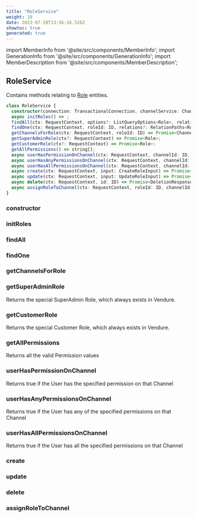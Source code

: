 ```yaml
---
title: "RoleService"
weight: 10
date: 2023-07-20T13:56:16.526Z
showtoc: true
generated: true
---
```

<!-- This file was generated from the Vendure source. Do not modify. Instead, re-run the "docs:build" script -->
import MemberInfo from '@site/src/components/MemberInfo';
import GenerationInfo from '@site/src/components/GenerationInfo';
import MemberDescription from '@site/src/components/MemberDescription';


## RoleService

<GenerationInfo sourceFile="packages/core/src/service/services/role.service.ts" sourceLine="51" packageName="@vendure/core" />

Contains methods relating to <a href='/typescript-api/entities/role#role'>Role</a> entities.

```ts title="Signature"
class RoleService {
  constructor(connection: TransactionalConnection, channelService: ChannelService, listQueryBuilder: ListQueryBuilder, configService: ConfigService, eventBus: EventBus)
  async initRoles() => ;
  findAll(ctx: RequestContext, options?: ListQueryOptions<Role>, relations?: RelationPaths<Role>) => Promise<PaginatedList<Role>>;
  findOne(ctx: RequestContext, roleId: ID, relations?: RelationPaths<Role>) => Promise<Role | undefined>;
  getChannelsForRole(ctx: RequestContext, roleId: ID) => Promise<Channel[]>;
  getSuperAdminRole(ctx?: RequestContext) => Promise<Role>;
  getCustomerRole(ctx?: RequestContext) => Promise<Role>;
  getAllPermissions() => string[];
  async userHasPermissionOnChannel(ctx: RequestContext, channelId: ID, permission: Permission) => Promise<boolean>;
  async userHasAnyPermissionsOnChannel(ctx: RequestContext, channelId: ID, permissions: Permission[]) => Promise<boolean>;
  async userHasAllPermissionsOnChannel(ctx: RequestContext, channelId: ID, permissions: Permission[]) => Promise<boolean>;
  async create(ctx: RequestContext, input: CreateRoleInput) => Promise<Role>;
  async update(ctx: RequestContext, input: UpdateRoleInput) => Promise<Role>;
  async delete(ctx: RequestContext, id: ID) => Promise<DeletionResponse>;
  async assignRoleToChannel(ctx: RequestContext, roleId: ID, channelId: ID) => ;
}
```

### constructor

<MemberInfo kind="method" type="(connection: <a href='/typescript-api/data-access/transactional-connection#transactionalconnection'>TransactionalConnection</a>, channelService: <a href='/typescript-api/services/channel-service#channelservice'>ChannelService</a>, listQueryBuilder: <a href='/typescript-api/data-access/list-query-builder#listquerybuilder'>ListQueryBuilder</a>, configService: ConfigService, eventBus: <a href='/typescript-api/events/event-bus#eventbus'>EventBus</a>) => RoleService"   />


### initRoles

<MemberInfo kind="method" type="() => "   />


### findAll

<MemberInfo kind="method" type="(ctx: <a href='/typescript-api/request/request-context#requestcontext'>RequestContext</a>, options?: ListQueryOptions&#60;<a href='/typescript-api/entities/role#role'>Role</a>&#62;, relations?: RelationPaths&#60;<a href='/typescript-api/entities/role#role'>Role</a>&#62;) => Promise&#60;<a href='/typescript-api/common/paginated-list#paginatedlist'>PaginatedList</a>&#60;<a href='/typescript-api/entities/role#role'>Role</a>&#62;&#62;"   />


### findOne

<MemberInfo kind="method" type="(ctx: <a href='/typescript-api/request/request-context#requestcontext'>RequestContext</a>, roleId: <a href='/typescript-api/common/id#id'>ID</a>, relations?: RelationPaths&#60;<a href='/typescript-api/entities/role#role'>Role</a>&#62;) => Promise&#60;<a href='/typescript-api/entities/role#role'>Role</a> | undefined&#62;"   />


### getChannelsForRole

<MemberInfo kind="method" type="(ctx: <a href='/typescript-api/request/request-context#requestcontext'>RequestContext</a>, roleId: <a href='/typescript-api/common/id#id'>ID</a>) => Promise&#60;<a href='/typescript-api/entities/channel#channel'>Channel</a>[]&#62;"   />


### getSuperAdminRole

<MemberInfo kind="method" type="(ctx?: <a href='/typescript-api/request/request-context#requestcontext'>RequestContext</a>) => Promise&#60;<a href='/typescript-api/entities/role#role'>Role</a>&#62;"   />

Returns the special SuperAdmin Role, which always exists in Vendure.
### getCustomerRole

<MemberInfo kind="method" type="(ctx?: <a href='/typescript-api/request/request-context#requestcontext'>RequestContext</a>) => Promise&#60;<a href='/typescript-api/entities/role#role'>Role</a>&#62;"   />

Returns the special Customer Role, which always exists in Vendure.
### getAllPermissions

<MemberInfo kind="method" type="() => string[]"   />

Returns all the valid Permission values
### userHasPermissionOnChannel

<MemberInfo kind="method" type="(ctx: <a href='/typescript-api/request/request-context#requestcontext'>RequestContext</a>, channelId: <a href='/typescript-api/common/id#id'>ID</a>, permission: <a href='/typescript-api/common/permission#permission'>Permission</a>) => Promise&#60;boolean&#62;"   />

Returns true if the User has the specified permission on that Channel
### userHasAnyPermissionsOnChannel

<MemberInfo kind="method" type="(ctx: <a href='/typescript-api/request/request-context#requestcontext'>RequestContext</a>, channelId: <a href='/typescript-api/common/id#id'>ID</a>, permissions: <a href='/typescript-api/common/permission#permission'>Permission</a>[]) => Promise&#60;boolean&#62;"   />

Returns true if the User has any of the specified permissions on that Channel
### userHasAllPermissionsOnChannel

<MemberInfo kind="method" type="(ctx: <a href='/typescript-api/request/request-context#requestcontext'>RequestContext</a>, channelId: <a href='/typescript-api/common/id#id'>ID</a>, permissions: <a href='/typescript-api/common/permission#permission'>Permission</a>[]) => Promise&#60;boolean&#62;"   />

Returns true if the User has all the specified permissions on that Channel
### create

<MemberInfo kind="method" type="(ctx: <a href='/typescript-api/request/request-context#requestcontext'>RequestContext</a>, input: CreateRoleInput) => Promise&#60;<a href='/typescript-api/entities/role#role'>Role</a>&#62;"   />


### update

<MemberInfo kind="method" type="(ctx: <a href='/typescript-api/request/request-context#requestcontext'>RequestContext</a>, input: UpdateRoleInput) => Promise&#60;<a href='/typescript-api/entities/role#role'>Role</a>&#62;"   />


### delete

<MemberInfo kind="method" type="(ctx: <a href='/typescript-api/request/request-context#requestcontext'>RequestContext</a>, id: <a href='/typescript-api/common/id#id'>ID</a>) => Promise&#60;DeletionResponse&#62;"   />


### assignRoleToChannel

<MemberInfo kind="method" type="(ctx: <a href='/typescript-api/request/request-context#requestcontext'>RequestContext</a>, roleId: <a href='/typescript-api/common/id#id'>ID</a>, channelId: <a href='/typescript-api/common/id#id'>ID</a>) => "   />


